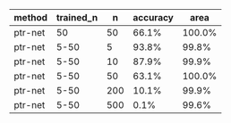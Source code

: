 | method   | trained_n   |   n | accuracy   | area   |
|----------|-------------|-----|------------|--------|
| ptr-net  | 50          |  50 | 66.1%      | 100.0% |
| ptr-net  | 5-50        |   5 | 93.8%      | 99.8%  |
| ptr-net  | 5-50        |  10 | 87.9%      | 99.9%  |
| ptr-net  | 5-50        |  50 | 63.1%      | 100.0% |
| ptr-net  | 5-50        | 200 | 10.1%      | 99.9%  |
| ptr-net  | 5-50        | 500 | 0.1%       | 99.6%  |